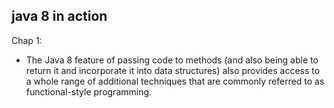 java 8 in action
------------------
Chap 1:
* The Java 8 feature of passing code to methods (and also being able to return it and incorporate it into data structures) also provides access to a whole range of additional techniques that are commonly referred to as functional-style programming.
